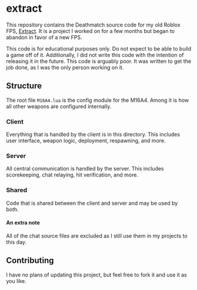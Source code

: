 # extract

This repository contains the Deathmatch source code for my old Roblox FPS, [Extract](https://www.roblox.com/games/2014786490/Extract-alpha).
It is a project I worked on for a few months but began to abandon in favor of a new FPS.

This code is for educational purposes only. Do not expect to be able to build a game off of it. Additionally, I did not write this code with the
intention of releasing it in the future. This code is arguably poor. It was written to get the job done, as I was the only person working on it.

## Structure

The root file `M16A4.lua` is the config module for the M16A4. Among it is how all other weapons are configured internally.

### Client

Everything that is handled by the client is in this directory. This includes user interface, weapon logic, deployment, respawning, and more.

### Server

All central communication is handled by the server. This includes scorekeeping, chat relaying, hit verification, and more.

### Shared

Code that is shared between the client and server and may be used by both.

#### An extra note

All of the chat source files are excluded as I still use them in my projects to this day.

## Contributing

I have no plans of updating this project, but feel free to fork it and use it as you like.